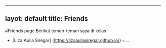 ---
layot: default
title: Friends
----
#Friends page 
Berikut teman-teman saya di kelas : 
- [Liza Aulia Siregar] (https://lizaauliasiregar.github.io/)
-....
